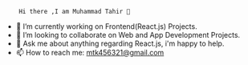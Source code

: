         Hi there ,I am Muhammad Tahir 👋

- 🔭 I’m currently working on Frontend(React.js) Projects.
- 👯 I’m looking to collaborate on Web and App Development Projects.
- 💬 Ask me about anything regarding React.js, i'm happy to help.
- 📫 How to reach me: mtk456321@gmail.com 



<!--
**Tahir326/Tahir326** is a ✨ _special_ ✨ repository because its `README.md` (this file) appears on your GitHub profile.

Here are some ideas to get you started:

- 🔭 I’m currently working on 
- 🌱 I’m currently learning ...
- 👯 I’m looking to collaborate on ...
- 🤔 I’m looking for help with ...
- 💬 Ask me about ...
- 📫 How to reach me: ...
- 😄 Pronouns: ...
- ⚡ Fun fact: ...
-->
